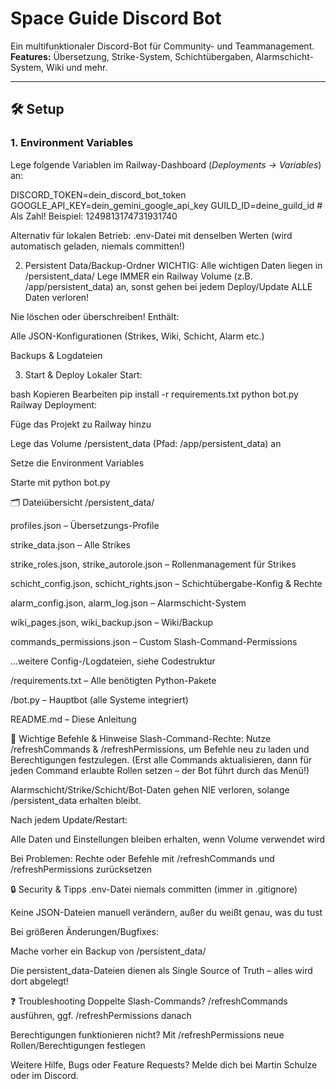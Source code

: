 # Space Guide Discord Bot

Ein multifunktionaler Discord-Bot für Community- und Teammanagement.  
**Features:** Übersetzung, Strike-System, Schichtübergaben, Alarmschicht-System, Wiki und mehr.

---

## 🛠️ Setup

### 1. Environment Variables

Lege folgende Variablen im Railway-Dashboard (_Deployments → Variables_) an:


DISCORD_TOKEN=dein_discord_bot_token
GOOGLE_API_KEY=dein_gemini_google_api_key
GUILD_ID=deine_guild_id  # Als Zahl! Beispiel: 1249813174731931740


Alternativ für lokalen Betrieb:
.env-Datei mit denselben Werten (wird automatisch geladen, niemals committen!)

2. Persistent Data/Backup-Ordner
WICHTIG:
Alle wichtigen Daten liegen in /persistent_data/
Lege IMMER ein Railway Volume (z.B. /app/persistent_data) an, sonst gehen bei jedem Deploy/Update ALLE Daten verloren!

Nie löschen oder überschreiben!
Enthält:

Alle JSON-Konfigurationen (Strikes, Wiki, Schicht, Alarm etc.)

Backups & Logdateien

3. Start & Deploy
Lokaler Start:

bash
Kopieren
Bearbeiten
pip install -r requirements.txt
python bot.py
Railway Deployment:

Füge das Projekt zu Railway hinzu

Lege das Volume /persistent_data (Pfad: /app/persistent_data) an

Setze die Environment Variables

Starte mit python bot.py

🗂️ Dateiübersicht
/persistent_data/

profiles.json – Übersetzungs-Profile

strike_data.json – Alle Strikes

strike_roles.json, strike_autorole.json – Rollenmanagement für Strikes

schicht_config.json, schicht_rights.json – Schichtübergabe-Konfig & Rechte

alarm_config.json, alarm_log.json – Alarmschicht-System

wiki_pages.json, wiki_backup.json – Wiki/Backup

commands_permissions.json – Custom Slash-Command-Permissions

...weitere Config-/Logdateien, siehe Codestruktur

/requirements.txt – Alle benötigten Python-Pakete

/bot.py – Hauptbot (alle Systeme integriert)

README.md – Diese Anleitung

📖 Wichtige Befehle & Hinweise
Slash-Command-Rechte:
Nutze /refreshCommands & /refreshPermissions, um Befehle neu zu laden und Berechtigungen festzulegen.
(Erst alle Commands aktualisieren, dann für jeden Command erlaubte Rollen setzen – der Bot führt durch das Menü!)

Alarmschicht/Strike/Schicht/Bot-Daten gehen NIE verloren, solange /persistent_data erhalten bleibt.

Nach jedem Update/Restart:

Alle Daten und Einstellungen bleiben erhalten, wenn Volume verwendet wird

Bei Problemen: Rechte oder Befehle mit /refreshCommands und /refreshPermissions zurücksetzen

🔒 Security & Tipps
.env-Datei niemals committen (immer in .gitignore)

Keine JSON-Dateien manuell verändern, außer du weißt genau, was du tust

Bei größeren Änderungen/Bugfixes:

Mache vorher ein Backup von /persistent_data/

Die persistent_data-Dateien dienen als Single Source of Truth – alles wird dort abgelegt!

❓ Troubleshooting
Doppelte Slash-Commands?
/refreshCommands ausführen, ggf. /refreshPermissions danach

Berechtigungen funktionieren nicht?
Mit /refreshPermissions neue Rollen/Berechtigungen festlegen

Weitere Hilfe, Bugs oder Feature Requests?
Melde dich bei Martin Schulze oder im Discord.